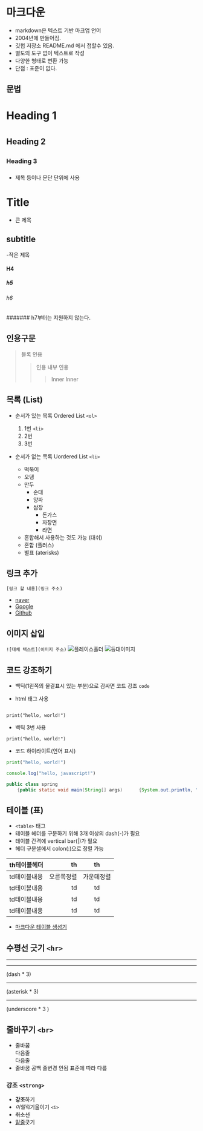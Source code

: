 # 마크다운

- markdown은 텍스트 기반 마크업 언어
- 2004년에 만들어짐.
- 깃헙 저장소 README.md 에서 접할수 있음.
- 별도의 도구 없이 텍스트로 작성
- 다양한 형태로 변환 가능
- 단점 : 표준이 없다. 

## 문법


# Heading 1 <H1>
## Heading 2 <H2>
### Heading 3 <H3>
- 제목 등이나 문단 단위에 사용

Title
=====

- 큰 제목

subtitle
-----
-작은 제목

#### H4
##### h5
###### h6
####### h7부터는 지원하지 않는다.

## 인용구문

> 블록 인용
> > 인용 내부 인용
> > > Inner Inner

## 목록 (List)

- 순서가 있는 목록 Ordered List `<ol>`
    1. 1번  `<li>`
    2. 2번  
    3. 3번

- 순서가 없는 목록  Uordered List `<li>`
    - 떡볶이
    - 오뎅
    - 만두
        + 순대
        + 양파
        + 쌈장
            * 돈가스
            * 자장면
            * 라면
    - 혼합해서 사용하는 것도 가능 (대쉬)
    + 혼합 (플러스)
    * 별표 (aterisks)

## 링크 추가
`[링크 할 내용](링크 주소)`
- [naver](http://naver.com)
- [Google](http://google.com)
- [Github](http://github.com)   

## 이미지 삽입
`![대체 텍스트](이미지 주소)`
![플레이스홀더](https://via.placeholder.com/150)
![등대이미지](https://cdn.pixabay.com/photo/2023/08/15/05/37/lighthouse-8191282_1280.jpg)

## 코드 강조하기
- 백틱(1왼쪽의 물결표시 있는 부분)으로 감싸면 코드 강조 `code`

- html 태그 사용
<pre><code>
print("hello, world!")
</code></pre>

- 백틱 3번 사용
```
print("hello, world!")
```

- 코드 하이라이트(언어 표시)
```python
print("hello, world!")
```
```js
console.log("hello, javascript!")
```
```java
public class spring
    {public static void main(String[] args)      {System.out.println, "Hello, java!")}}
```

## 테이블 (표)
- `<table>` 태그
- 테이블 헤더를 구분하기 위해 3개 이상의 dash(-)가 필요
- 테이블 간격에 vertical bar(|)가 필요
- 헤더 구분셀에서 colon(:)으로 정렬 가능 

| th테이블헤더 | th | th |
| --- | ---: | :---: |
| td테이블내용 | 오른쪽정렬 | 가운데정렬 |
| td테이블내용 | td | td |
| td테이블내용 | td | td |
| td테이블내용 | td | td |

- [마크다운 테이블 생성기](https://www.tablesgenerator.com/markdown_tables)


## 수평선 긋기 `<hr>`

<hr>

---
(dash * 3)
***
(asterisk * 3)
___
(underscore * 3 )

## 줄바꾸기 `<br>`

- 줄바꿈<br>다음줄<br>다음줄<br>
- 줄바꿈 공백 줄변경 안됨 표준에 따라 다름

### 강조 `<strong>`

- **강조**하기
- *이탤릭*기울이기 `<i>`
- ~~취소선~~
- <u>밑줄</u>긋기



